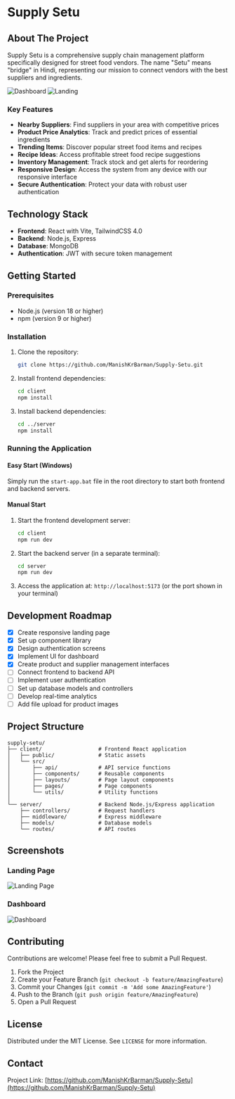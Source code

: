 # Supply Setu

## About The Project

Supply Setu is a comprehensive supply chain management platform specifically designed for street food vendors. The name "Setu" means "bridge" in Hindi, representing our mission to connect vendors with the best suppliers and ingredients.

![Dashboard](dashboard.png)
![Landing](landing.png)

### Key Features

- **Nearby Suppliers**: Find suppliers in your area with competitive prices
- **Product Price Analytics**: Track and predict prices of essential ingredients
- **Trending Items**: Discover popular street food items and recipes
- **Recipe Ideas**: Access profitable street food recipe suggestions
- **Inventory Management**: Track stock and get alerts for reordering
- **Responsive Design**: Access the system from any device with our responsive interface
- **Secure Authentication**: Protect your data with robust user authentication

## Technology Stack

- **Frontend**: React with Vite, TailwindCSS 4.0
- **Backend**: Node.js, Express
- **Database**: MongoDB
- **Authentication**: JWT with secure token management

## Getting Started

### Prerequisites

- Node.js (version 18 or higher)
- npm (version 9 or higher)

### Installation

1. Clone the repository:
   ```sh
   git clone https://github.com/ManishKrBarman/Supply-Setu.git
   ```

2. Install frontend dependencies:
   ```sh
   cd client
   npm install
   ```

3. Install backend dependencies:
   ```sh
   cd ../server
   npm install
   ```

### Running the Application

#### Easy Start (Windows)

Simply run the `start-app.bat` file in the root directory to start both frontend and backend servers.

#### Manual Start

1. Start the frontend development server:
   ```sh
   cd client
   npm run dev
   ```

2. Start the backend server (in a separate terminal):
   ```sh
   cd server
   npm run dev
   ```

3. Access the application at: `http://localhost:5173` (or the port shown in your terminal)

## Development Roadmap

- [x] Create responsive landing page
- [x] Set up component library
- [x] Design authentication screens
- [x] Implement UI for dashboard
- [x] Create product and supplier management interfaces
- [ ] Connect frontend to backend API
- [ ] Implement user authentication
- [ ] Set up database models and controllers
- [ ] Develop real-time analytics
- [ ] Add file upload for product images

## Project Structure

```
supply-setu/
├── client/                  # Frontend React application
│   ├── public/              # Static assets
│   └── src/
│       ├── api/             # API service functions
│       ├── components/      # Reusable components
│       ├── layouts/         # Page layout components
│       ├── pages/           # Page components
│       └── utils/           # Utility functions
│
└── server/                  # Backend Node.js/Express application
    ├── controllers/         # Request handlers
    ├── middleware/          # Express middleware
    ├── models/              # Database models
    └── routes/              # API routes
```

## Screenshots

### Landing Page
![Landing Page](landing.png)

### Dashboard
![Dashboard](dashboard.png)

## Contributing

Contributions are welcome! Please feel free to submit a Pull Request.

1. Fork the Project
2. Create your Feature Branch (`git checkout -b feature/AmazingFeature`)
3. Commit your Changes (`git commit -m 'Add some AmazingFeature'`)
4. Push to the Branch (`git push origin feature/AmazingFeature`)
5. Open a Pull Request

## License

Distributed under the MIT License. See `LICENSE` for more information.

## Contact

Project Link: [https://github.com/ManishKrBarman/Supply-Setu](https://github.com/ManishKrBarman/Supply-Setu)
